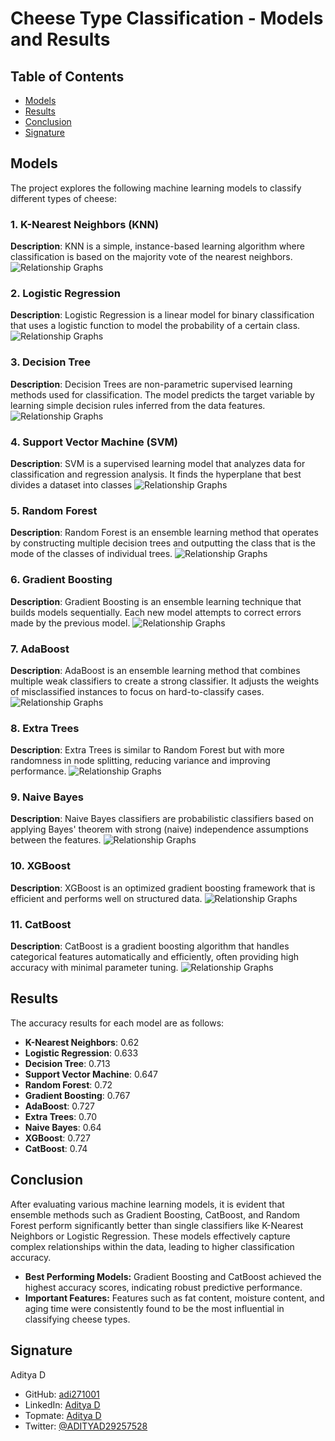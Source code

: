 # Cheese Type Classification - Models and Results

## Table of Contents

- [Models](#models)
- [Results](#results)
- [Conclusion](#conclusion)
- [Signature](#signature)

## Models

The project explores the following machine learning models to classify different types of cheese:

### 1. K-Nearest Neighbors (KNN)

**Description**: 
KNN is a simple, instance-based learning algorithm where classification is based on the majority vote of the nearest neighbors.
![Relationship Graphs](https://github.com/adi271001/ML-Crate/blob/cheese-classification/Cheese%20Classification/Images/__results___69_1.png)

### 2. Logistic Regression

**Description**: 
Logistic Regression is a linear model for binary classification that uses a logistic function to model the probability of a certain class.
![Relationship Graphs](https://github.com/adi271001/ML-Crate/blob/cheese-classification/Cheese%20Classification/Images/__results___69_2.png)

### 3. Decision Tree

**Description**: 
Decision Trees are non-parametric supervised learning methods used for classification. The model predicts the target variable by learning simple decision rules inferred from the data features.
![Relationship Graphs](https://github.com/adi271001/ML-Crate/blob/cheese-classification/Cheese%20Classification/Images/__results___69_3.png)

### 4. Support Vector Machine (SVM)

**Description**: 
SVM is a supervised learning model that analyzes data for classification and regression analysis. It finds the hyperplane that best divides a dataset into classes
![Relationship Graphs](https://github.com/adi271001/ML-Crate/blob/cheese-classification/Cheese%20Classification/Images/__results___69_4.png)

### 5. Random Forest

**Description**: 
Random Forest is an ensemble learning method that operates by constructing multiple decision trees and outputting the class that is the mode of the classes of individual trees.
![Relationship Graphs](https://github.com/adi271001/ML-Crate/blob/cheese-classification/Cheese%20Classification/Images/__results___69_5.png)

### 6. Gradient Boosting

**Description**: 
Gradient Boosting is an ensemble learning technique that builds models sequentially. Each new model attempts to correct errors made by the previous model.
![Relationship Graphs](https://github.com/adi271001/ML-Crate/blob/cheese-classification/Cheese%20Classification/Images/__results___60_6.png)

### 7. AdaBoost

**Description**: 
AdaBoost is an ensemble learning method that combines multiple weak classifiers to create a strong classifier. It adjusts the weights of misclassified instances to focus on hard-to-classify cases.
![Relationship Graphs](https://github.com/adi271001/ML-Crate/blob/cheese-classification/Cheese%20Classification/Images/__results___69_7.png)

### 8. Extra Trees

**Description**: 
Extra Trees is similar to Random Forest but with more randomness in node splitting, reducing variance and improving performance.
![Relationship Graphs](https://github.com/adi271001/ML-Crate/blob/cheese-classification/Cheese%20Classification/Images/__results___69_8.png)

### 9. Naive Bayes

**Description**: 
Naive Bayes classifiers are probabilistic classifiers based on applying Bayes' theorem with strong (naive) independence assumptions between the features.
![Relationship Graphs](https://github.com/adi271001/ML-Crate/blob/cheese-classification/Cheese%20Classification/Images/__results___69_9.png)

### 10. XGBoost

**Description**: 
XGBoost is an optimized gradient boosting framework that is efficient and performs well on structured data.
![Relationship Graphs](https://github.com/adi271001/ML-Crate/blob/cheese-classification/Cheese%20Classification/Images/__results___69_10.png)

### 11. CatBoost

**Description**: 
CatBoost is a gradient boosting algorithm that handles categorical features automatically and efficiently, often providing high accuracy with minimal parameter tuning.
![Relationship Graphs](https://github.com/adi271001/ML-Crate/blob/cheese-classification/Cheese%20Classification/Images/__results___69_11.png)

## Results

The accuracy results for each model are as follows:

- **K-Nearest Neighbors**: 0.62
- **Logistic Regression**: 0.633
- **Decision Tree**: 0.713
- **Support Vector Machine**: 0.647
- **Random Forest**: 0.72
- **Gradient Boosting**: 0.767
- **AdaBoost**: 0.727
- **Extra Trees**: 0.70
- **Naive Bayes**: 0.64
- **XGBoost**: 0.727
- **CatBoost**: 0.74

## Conclusion

After evaluating various machine learning models, it is evident that ensemble methods such as Gradient Boosting, CatBoost, and Random Forest perform significantly better than single classifiers like K-Nearest Neighbors or Logistic Regression. These models effectively capture complex relationships within the data, leading to higher classification accuracy.

- **Best Performing Models:** Gradient Boosting and CatBoost achieved the highest accuracy scores, indicating robust predictive performance.
- **Important Features:** Features such as fat content, moisture content, and aging time were consistently found to be the most influential in classifying cheese types.

## Signature

Aditya D
* GitHub: [adi271001](https://www.github.com/adi271001)
* LinkedIn: [Aditya D](https://www.linkedin.com/in/aditya-d-23453a179/)
* Topmate: [Aditya D](https://topmate.io/aditya_d/)
* Twitter: [@ADITYAD29257528](https://x.com/ADITYAD29257528)
